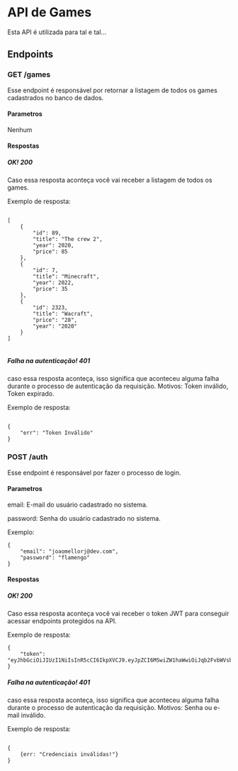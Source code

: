 # API de Games
Esta API é utilizada para tal e tal...
## Endpoints
### GET /games
Esse endpoint é responsável por retornar a listagem de todos os games cadastrados no banco de dados.
#### Parametros
Nenhum
#### Respostas
##### OK! 200
Caso essa resposta aconteça você vai receber a listagem de todos os games.

Exemplo de resposta:
```

[
    {
        "id": 89,
        "title": "The crew 2",
        "year": 2020,
        "price": 85
    },
    {
        "id": 7,
        "title": "Minecraft",
        "year": 2022,
        "price": 35
    },
    {
        "id": 2323,
        "title": "Wacraft",
        "price": "28",
        "year": "2020"
    }
]


```
##### Falha na autenticação! 401
caso essa resposta aconteça, isso significa que aconteceu alguma falha durante o processo de autenticação da requisição. Motivos: Token inválido, Token expirado.

Exemplo de resposta:
```

{
    "err": "Token Inválido"
}

```

### POST /auth
Esse endpoint é responsável por fazer o processo de login.
#### Parametros
email: E-mail do usuário cadastrado no sistema.

password: Senha do usuário cadastrado no sistema.

Exemplo:

```
{
    "email": "joaomellorj@dev.com",
    "password": "flamengo"
}

```

#### Respostas
##### OK! 200
Caso essa resposta aconteça você vai receber o token JWT para conseguir acessar endpoints protegidos na API.

Exemplo de resposta:
```
{
    "token": "eyJhbGciOiJIUzI1NiIsInR5cCI6IkpXVCJ9.eyJpZCI6MSwiZW1haWwiOiJqb2FvbWVsbG9yakBkZXYuY29tIiwiaWF0IjoxNzI1OTAzMjM3LCJleHAiOjE3MjYwNzYwMzd9.GZO0T8B8NSJgt0VS01prFiMSC3qFGxXNkhUgbESbc1U"
}
```
##### Falha na autenticação! 401
caso essa resposta aconteça, isso significa que aconteceu alguma falha durante o processo de autenticação da requisição. Motivos: Senha ou e-mail inválido.

Exemplo de resposta:
```

{
    {err: "Credenciais inválidas!"}
}

```
